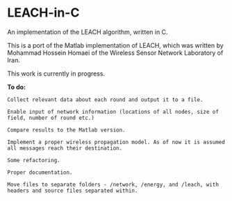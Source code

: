 # LEACH-in-C
An implementation of the LEACH algorithm, written in C.

This is a port of the Matlab implementation of LEACH, which was written by Mohammad Hossein Homaei of the Wireless Sensor Network Laboratory of Iran.

This work is currently in progress. 

**To do:**

	Collect relevant data about each round and output it to a file.

	Enable input of network information (locations of all nodes, size of field, number of round etc.)

	Compare results to the Matlab version.

	Implement a proper wireless propagation model. As of now it is assumed all messages reach their destination.

	Some refactoring.

	Proper documentation.

	Move files to separate folders - /network, /energy, and /leach, with headers and source files separated within.
